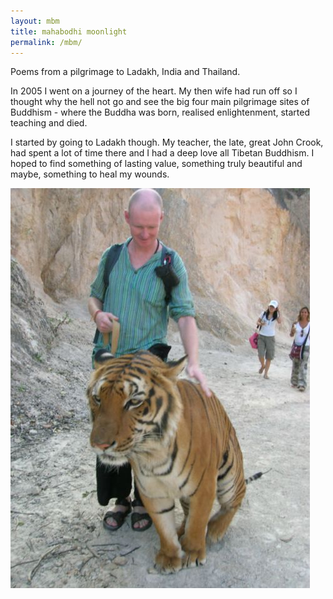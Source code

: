 ```yaml
---
layout: mbm
title: mahabodhi moonlight
permalink: /mbm/
---
```


Poems from a pilgrimage to Ladakh, India and Thailand.  

In 2005 I went on a journey of the heart. My then wife had run off so I thought why the hell not go and see the big four main pilgrimage sites of Buddhism - where the Buddha was born, realised enlightenment, started teaching and died.

I started by going to Ladakh though. My teacher, the late, great John Crook, had spent a lot of time there and I had a deep love all Tibetan Buddhism. I hoped to find something of lasting value, something truly beautiful and maybe, something to heal my wounds.


![Tiger Temple](/assets/images/pilg1/tiger_hughie.jpg "Tiger Temple, Kanchanaburi")
